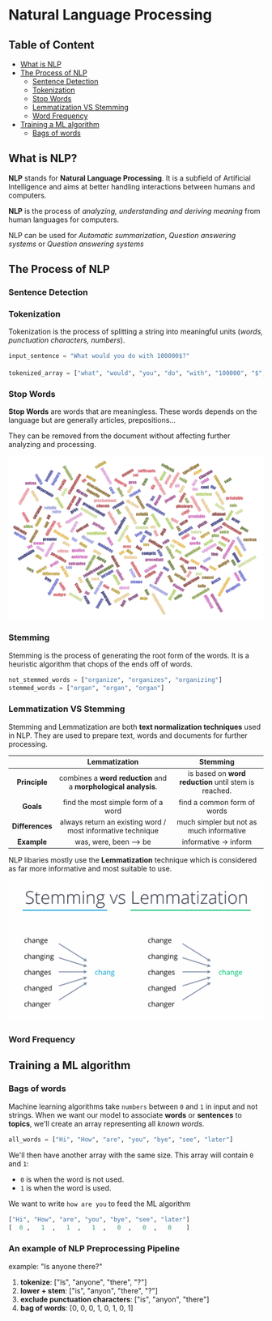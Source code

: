 # Natural Language Processing

## Table of Content

- [What is NLP](#what-is-nlp)
- [The Process of NLP](#the-process-of-nlp)
    - [Sentence Detection](#sentence-detection)
    - [Tokenization](#tokenization)
    - [Stop Words](#stop-words)
    - [Lemmatization VS Stemming](#lemmatization-vs-stemming)
    - [Word Frequency](#word-frequency)
- [Training a ML algorithm](#training-a-ml-algorithm)
    - [Bags of words](#bags-of-words)

## What is NLP?

**NLP** stands for **Natural Language Processing**. It is a subfield of Artificial Intelligence and aims at better handling interactions between humans and computers.

**NLP** is the process of *analyzing, understanding and deriving meaning* from human languages for computers.

NLP can be used for *Automatic summarization*, *Question answering systems* or *Question answering systems*

## The Process of NLP

### Sentence Detection

### Tokenization

Tokenization is the process of splitting a string into meaningful units (*words, punctuation characters, numbers*).

```python
input_sentence = "What would you do with 100000$?"

tokenized_array = ["what", "would", "you", "do", "with", "100000", "$", "?"]
```

### Stop Words

**Stop Words** are words that are meaningless. These words depends on the language but are generally articles, prepositions...

They can be removed from the document without affecting further analyzing and processing.

![img_1](/ds/nlp/resources/stopwords.png)

### Stemming

Stemming is the process of generating the root form of the words. It is a heuristic algorithm that chops of the ends off of words.

```python
not_stemmed_words = ["organize", "organizes", "organizing"]
stemmed_words = ["organ", "organ", "organ"]
```

### Lemmatization VS Stemming

Stemming and Lemmatization are both **text normalization techniques** used in NLP. They are used to prepare text, words and documents for further processing.

|                 |                        **Lemmatization**                        |                      **Stemming**                     |
|:---------------:|:---------------------------------------------------------------:|:-----------------------------------------------------:|
|  **Principle**  | combines a **word reduction** and a **morphological analysis**. | is based on **word reduction** until stem is reached. |
|    **Goals**    |               find the most simple form of a word               |              find a common form of words              |
| **Differences** |   always return an existing word / most informative technique   |        much simpler but not as much informative       |
|   **Example**   |                      was, were, been --> be                     |                 informative -> inform                 |

NLP libaries mostly use the **Lemmatization** technique which is considered as far more informative and most suitable to use.

![img_2](/ds/nlp/resources/stemming-vs-lemmatization.png)

### Word Frequency

## Training a ML algorithm

### Bags of words

Machine learning algorithms take `numbers` between `0` and `1` in input and not strings. When we want our model to associate **words** or **sentences** to **topics**, we'll create an array representing all *known words*.

```python
all_words = ["Hi", "How", "are", "you", "bye", "see", "later"]
```

We'll then have another array with the same size. This array will contain `0` and `1`:
- `0` is when the word is not used.
- `1` is when the word is used.

We want to write `how are you` to feed the ML algorithm
```python
["Hi", "How", "are", "you", "bye", "see", "later"]
[  0 ,   1  ,   1  ,   1  ,   0  ,   0  ,   0    ]
```

### An example of NLP Preprocessing Pipeline

example: "Is anyone there?" 

1. **tokenize**: ["Is", "anyone", "there", "?"]
2. **lower + stem**: ["is", "anyon", "there", "?"]
3. **exclude punctuation characters**: ["is", "anyon", "there"]
4. **bag of words**: [0, 0, 0, 1, 0, 1, 0, 1] 